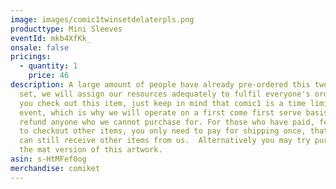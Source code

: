 ```yaml
---
image: images/comic1twinsetdelaterpls.png
producttype: Mini Sleeves
eventId: mkb4XfKk_
onsale: false
pricings:
  - quantity: 1
    price: 46
description: A large amount of people have already pre-ordered this two sleeves
  set, we will assign our resources adequately to fulfil everyone's orders. If
  you check out this item, just keep in mind that comic1 is a time limited
  event, which is why we will operate on a first come first serve basis and
  refund anyone who we cannot purchase for. For those who have paid, feel free
  to checkout other items, you only need to pay for shipping once, that way you
  can still receive other items from us.  Alternatively you may try purchasing
  the mat version of this artwork.
asin: s-HtMFef0og
merchandise: comiket
---
```

